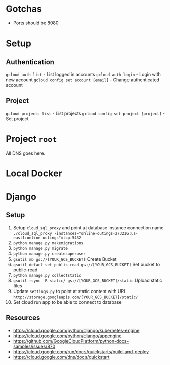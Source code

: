 # Gotchas

- Ports should be 8080

# Setup

## Authentication

`gcloud auth list` - List logged in accounts
`gcloud auth login` - Login with new account
`gcloud config set account [email]` - Change authenticated account

## Project

`gcloud projects list` - List projects
`gcloud config set project [project]` - Set project

# Project `root`

All DNS goes here.

# Local Docker



# Django 

## Setup

1. Setup `cloud_sql_proxy` and point at database instance connection name 
`./cloud_sql_proxy -instances="online-outings-273216:us-east1:online-outings"=tcp:5432`
2. `python manage.py makemigrations`
3. `python manage.py migrate`
4. `python manage.py createsuperuser`
5. `gsutil mb gs://[YOUR_GCS_BUCKET]` Create Bucket
6. `gsutil defacl set public-read gs://[YOUR_GCS_BUCKET]` Set bucket to public-read
7. `python manage.py collectstatic`
8. `gsutil rsync -R static/ gs://[YOUR_GCS_BUCKET]/static` Upload static files
9. Update `settings.py` to point at static content with URL `http://storage.googleapis.com/[YOUR_GCS_BUCKET]/static/`
10. Set cloud run app to be able to connect to database

## Resources

- https://cloud.google.com/python/django/kubernetes-engine
- https://cloud.google.com/python/django/appengine
- https://github.com/GoogleCloudPlatform/python-docs-samples/issues/870
- https://cloud.google.com/run/docs/quickstarts/build-and-deploy
- https://cloud.google.com/dns/docs/quickstart
